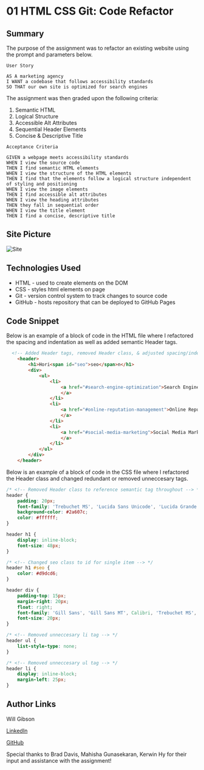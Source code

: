 # 01 HTML CSS Git: Code Refactor

## Summary 

The purpose of the assignment was to refactor an existing website using the prompt and parameters below.

```
User Story

AS A marketing agency
I WANT a codebase that follows accessibility standards
SO THAT our own site is optimized for search engines
```
The assignment was then graded upon the following criteria:

1. Semantic HTML
2. Logical Structure
3. Accessible Alt Attributes
4. Sequential Header Elements
5. Concise & Descriptive Title

```
Acceptance Criteria

GIVEN a webpage meets accessibility standards
WHEN I view the source code
THEN I find semantic HTML elements
WHEN I view the structure of the HTML elements
THEN I find that the elements follow a logical structure independent of styling and positioning
WHEN I view the image elements
THEN I find accessible alt attributes
WHEN I view the heading attributes
THEN they fall in sequential order
WHEN I view the title element
THEN I find a concise, descriptive title
```

## Site Picture
![Site](./assets/images/code-refactor.png)

## Technologies Used
- HTML - used to create elements on the DOM
- CSS - styles html elements on page
- Git - version control system to track changes to source code
- GitHub - hosts repository that can be deployed to GitHub Pages

## Code Snippet

Below is an example of a block of code in the HTML file where I refactored the spacing and indentation as well as added semantic Header tags.

```html
  <!-- Added Header tags, removed Header class, & adjusted spacing/indentation throughout section -->
    <header>
        <h1>Hori<span id="seo">seo</span>n</h1>
        <div>
            <ul>
                <li>
                    <a href="#search-engine-optimization">Search Engine Optimization
                    </a>
                </li>
                <li>
                    <a href="#online-reputation-management">Online Reputation Management
                    </a>
                </li>
                <li>
                    <a href="#social-media-marketing">Social Media Marketing
                    </a>
                </li>
            </ul>
        </div>
    </header>
```
Below is an example of a block of code in the CSS file where I refactored the Header class and changed redundant or removed unneccesary tags.

```css
/* <!-- Removed Header class to reference semantic tag throughout --> */
header {
    padding: 20px;
    font-family: 'Trebuchet MS', 'Lucida Sans Unicode', 'Lucida Grande', 'Lucida Sans', Arial, sans-serif;
    background-color: #2a607c;
    color: #ffffff;
}

header h1 {
    display: inline-block;
    font-size: 48px;
}

/* <!-- Changed seo class to id for single item --> */
header h1 #seo {
    color: #d9dcd6;
}

header div {
    padding-top: 15px;
    margin-right: 20px;
    float: right;
    font-family: 'Gill Sans', 'Gill Sans MT', Calibri, 'Trebuchet MS', sans-serif;
    font-size: 20px;
}

/* <!-- Removed unneccesary li tag --> */
header ul {
    list-style-type: none;
}

/* <!-- Removed unneccesary ul tag --> */
header li {
    display: inline-block;
    margin-left: 25px;
}
```

## Author Links

Will Gibson

[LinkedIn](https://www.linkedin.com/in/wtgibson/)

[GitHub](https://github.com/wtgibson/1-code-refactor)

Special thanks to Brad Davis, Mahisha Gunasekaran, Kerwin Hy for their input and assistance with the assignment!
